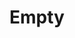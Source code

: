 ---
index: 2
layout: piece
parent: lang
title: Empty
links:
    GitHub: https://github.com/cufyorg/framework/blob/master/src/main/java/cufy/lang/Empty.java
    Javadoc: https://framework.cufy.org/javadoc/cufy/lang/Empty.html
description: >-
    The class Empty is a representation class that can't be neither instanced.
    Nor inherited. It represents the emptiness. It could be used as the family
    of a Clazz so it tells the method to ignore the object as if it was not there.
---